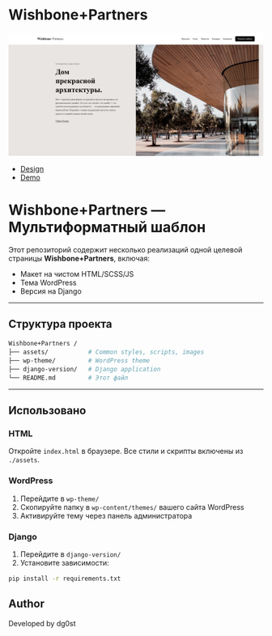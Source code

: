 # Wishbone+Partners

![Wishbone+Partners](./assets/img/screenshot.png)

- [Design](https://www.figma.com/design/wyJGrJ8n5Z5qUySpXAK8mA/Wishbone?node-id=0-1&t=EQydxqapHMMdiiIw-1)
- [Demo](https://crashtheroutines.github.io/wishboneportfolio)

# Wishbone+Partners — Мультиформатный шаблон

Этот репозиторий содержит несколько реализаций одной целевой страницы **Wishbone+Partners**, включая:

- Макет на чистом HTML/SCSS/JS
- Тема WordPress
- Версия на Django

---

## Структура проекта

```bash
Wishbone+Partners /
├── assets/           # Common styles, scripts, images
├── wp-theme/         # WordPress theme
├── django-version/   # Django application
└── README.md         # Этот файл
```

---

## Использовано

### HTML

Откройте `index.html` в браузере. Все стили и скрипты включены из `./assets`.

### WordPress

1. Перейдите в `wp-theme/`
2. Скопируйте папку в `wp-content/themes/` вашего сайта WordPress
3. Активируйте тему через панель администратора

### Django

1. Перейдите в `django-version/`
2. Установите зависимости:

```bash
pip install -r requirements.txt

```

## Author

Developed by dg0st
